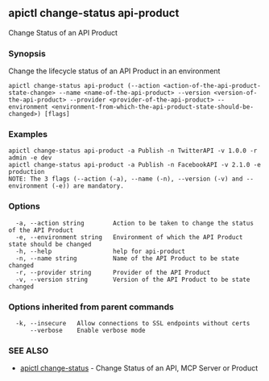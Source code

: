 ## apictl change-status api-product

Change Status of an API Product

### Synopsis

Change the lifecycle status of an API Product in an environment

```
apictl change-status api-product (--action <action-of-the-api-product-state-change> --name <name-of-the-api-product> --version <version-of-the-api-product> --provider <provider-of-the-api-product> --environment <environment-from-which-the-api-product-state-should-be-changed>) [flags]
```

### Examples

```
apictl change-status api-product -a Publish -n TwitterAPI -v 1.0.0 -r admin -e dev
apictl change-status api-product -a Publish -n FacebookAPI -v 2.1.0 -e production
NOTE: The 3 flags (--action (-a), --name (-n), --version (-v) and --environment (-e)) are mandatory.
```

### Options

```
  -a, --action string        Action to be taken to change the status of the API Product
  -e, --environment string   Environment of which the API Product state should be changed
  -h, --help                 help for api-product
  -n, --name string          Name of the API Product to be state changed
  -r, --provider string      Provider of the API Product
  -v, --version string       Version of the API Product to be state changed
```

### Options inherited from parent commands

```
  -k, --insecure   Allow connections to SSL endpoints without certs
      --verbose    Enable verbose mode
```

### SEE ALSO

* [apictl change-status](apictl_change-status.md)	 - Change Status of an API, MCP Server or Product

